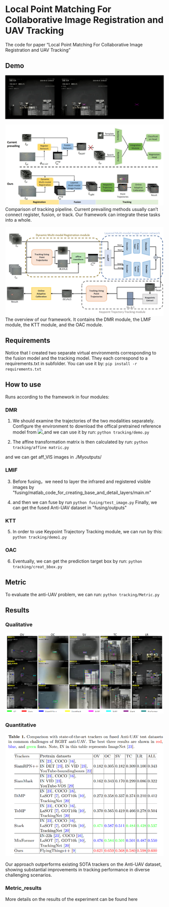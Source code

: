 # Local Point Matching For Collaborative Image Registration and UAV Tracking

The code for paper “Local Point Matching For Collaborative Image Registration and UAV Tracking”

## Demo
 ![Local Image](images/demo.gif)

 ![Local Image](images/main.jpg)
Comparison of tracking pipeline. Current prevailing methods usually can’t
connect register, fusion, or track. Our framework can integrate these tasks into a whole.


 ![Local Image](images/framework.jpg)
The overview of our framework. It contains the DMR module, the LMIF
module, the KTT module, and the OAC module.
 
## Requirements
Notice that I created two separate virtual environments corresponding to the fusion model and the tracking model.
They each correspond to a requirements.txt in subfolder.
You can use it by:
``pip install -r requirements.txt``

## How to use
Runs according to the framework in four modules:

### DMR
1. We should examine the trajectories of the two modalities separately. Configure the environment to download the offical pretrained reference model  from [![](https://img.shields.io/badge/🤗%20Hugging%20Face-Model-blue)](https://huggingface.co/aharley/pips),and we can use it by run:
``python tracking/demo.py``

1. The affine transformation matrix is then calculated by run:
``python tracking/affine matric.py``

and we can get aff_VIS images in ./Myoutputs/


### LMIF
3. Before fusing，we need to layer the infrared and registered visible images by "fusing/matlab_code_for_creating_base_and_detail_layers/main.m"

4. and then we can fuse by run 
   ``python fusing/test_image.py``
    Finally, we can get the fused Anti-UAV dataset in "fusing/outputs"

### KTT
5. In order to use Keypoint Trajectory Tracking module, we can run by this:
    ``python tracking/demo1.py``

### OAC
6. Eventually, we can get the prediction target box by run:
``python tracking/creat_bbox.py``

## Metric
To evaluate the anti-UAV problem, we can run:
``python tracking/Metric.py``

## Results
### Qualitative
 ![Local Image](images/Qualitative.png)


### Quantitative
 ![Local Image](images/Quantitative.png)

Our approach outperforms existing SOTA trackers on the Anti-UAV dataset, showing substantial improvements in tracking performance in diverse challenging scenarios.

### Metric_results
More details on the results of the experiment can be found here   
